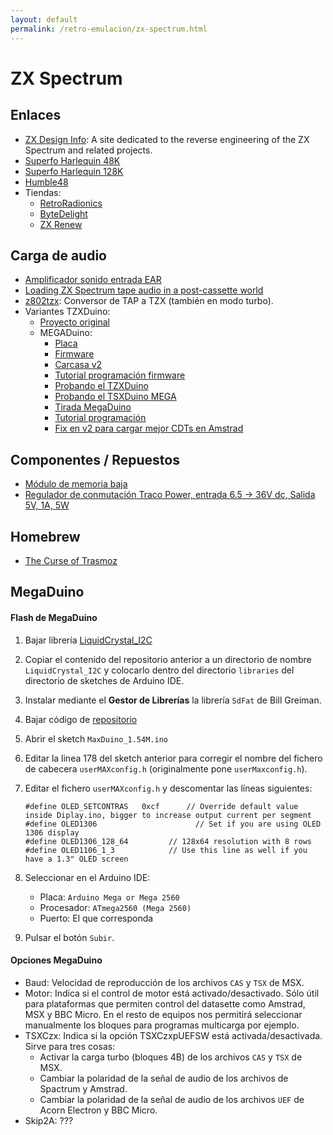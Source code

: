 ```yaml
---
layout: default
permalink: /retro-emulacion/zx-spectrum.html
---
```


# ZX Spectrum

## Enlaces

* [ZX Design Info](http://www.zxdesign.info/): A site dedicated to the reverse engineering of the ZX Spectrum and related projects.
* [Superfo Harlequin 48K](http://trastero.speccy.org/cosas/JL/Harlequin/superfo1.html)
* [Superfo Harlequin 128K](http://trastero.speccy.org/cosas/JL/Superfo-Harlequin-128K/128K.html)
* [Humble48](https://www.8bits4ever.net/product-page/humble48)
* Tiendas:
    * [RetroRadionics](https://retroradionics.co.uk/)
    * [ByteDelight](https://www.bytedelight.com/)
    * [ZX Renew](https://zxrenew.co.uk/)

## Carga de audio

* [Amplificador sonido entrada EAR](http://trastero.speccy.org/cosas/JL/ampli/Amplificador.html)
* [Loading ZX Spectrum tape audio in a post-cassette world](https://retrocomputing.stackexchange.com/questions/773/loading-zx-spectrum-tape-audio-in-a-post-cassette-world)
* [z802tzx](https://github.com/rcmolina/z802tzx3): Conversor de TAP a TZX (también en modo turbo).
* Variantes TZXDuino:
    * [Proyecto original](https://github.com/sadken/TZXDuino)
    * MEGADuino:
        * [Placa](https://github.com/merlinkv/MegaDuino_PM_1.3)
        * [Firmware](https://github.com/merlinkv/MegaDuino_1.0_Firmware)
        * [Carcasa v2](https://www.thingiverse.com/thing:4290318)
        * [Tutorial programación firmware](https://www.winuaespanol.com/phpbb3/viewtopic.php?p=5116#p5116)
        * [Probando el TZXDuino](https://www.va-de-retro.com/foros/viewtopic.php?t=5541)
        * [Probando el TSXDuino MEGA](https://www.va-de-retro.com/foros/viewtopic.php?t=8488)
        * [Tirada MegaDuino](https://www.va-de-retro.com/foros/viewtopic.php?t=8496)
        * [Tutorial programación](https://www.winuaespanol.com/phpbb3/viewtopic.php?p=5116#p5116)
        * [Fix en v2 para cargar mejor CDTs en Amstrad](https://www.winuaespanol.com/phpbb3/viewtopic.php?p=5309#p5309)

## Componentes / Repuestos

* [Módulo de memoria baja](http://zx.zigg.net/LRR/)
* [Regulador de conmutación Traco Power, entrada 6.5 → 36V dc, Salida 5V, 1A, 5W](https://es.rs-online.com/web/p/reguladores-de-conmutacion/6664379/)

## Homebrew

* [The Curse of Trasmoz](https://volcanobytes.itch.io/the-curse-of-trasmoz)

## MegaDuino

#### Flash de MegaDuino

1. Bajar librería [LiquidCrystal_I2C](https://github.com/merlinkv/MaxDuino_Libraries_for_1.54M)
2. Copiar el contenido del repositorio anterior a un directorio de nombre `LiquidCrystal_I2C` y colocarlo dentro del directorio `libraries` del directorio de sketches de Arduino IDE.
3. Instalar mediante el **Gestor de Librerías** la librería `SdFat` de Bill Greiman.
4. Bajar código de [repositorio](https://github.com/merlinkv/MaxDuino_1.54M)
5. Abrir el sketch `MaxDuino_1.54M.ino`
6. Editar la linea 178 del sketch anterior para corregir el nombre del fichero de cabecera `userMAXconfig.h` (originalmente pone `userMaxconfig.h`).
7. Editar el fichero `userMAXconfig.h` y descomentar las líneas siguientes:

    ```
    #define OLED_SETCONTRAS   0xcf      // Override default value inside Diplay.ino, bigger to increase output current per segment
    #define OLED1306                      // Set if you are using OLED 1306 display
    #define OLED1306_128_64         // 128x64 resolution with 8 rows
    #define OLED1106_1_3            // Use this line as well if you have a 1.3" OLED screen
    ```

8. Seleccionar en el Arduino IDE:

    * Placa: `Arduino Mega or Mega 2560`
    * Procesador: `ATmega2560 (Mega 2560)`
    * Puerto: El que corresponda

9. Pulsar el botón `Subir`.

#### Opciones MegaDuino

* Baud: Velocidad de reproducción de los archivos `CAS` y `TSX` de MSX.
* Motor: Indica si el control de motor está activado/desactivado. Sólo útil para plataformas que permiten control del datasette como Amstrad, MSX y BBC Micro. En el resto de equipos nos permitirá seleccionar manualmente los bloques para programas multicarga por ejemplo.
* TSXCzx: Indica si la opción TSXCzxpUEFSW está activada/desactivada. Sirve para tres cosas:
    * Activar la carga turbo (bloques 4B) de los archivos `CAS` y `TSX` de MSX.
    * Cambiar la polaridad de la señal de audio de los archivos de Spactrum y Amstrad.
    * Cambiar la polaridad de la señal de audio de los archivos `UEF` de Acorn Electron y BBC Micro.
* Skip2A: ???
